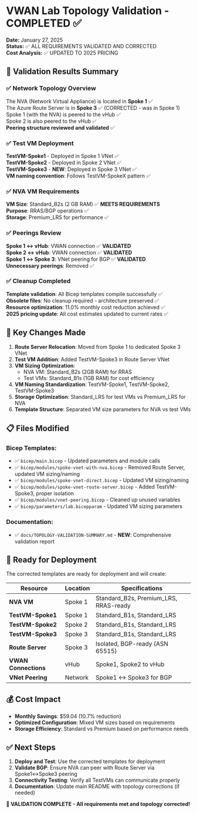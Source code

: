 # VWAN Lab Topology Validation - COMPLETED ✅

**Date:** January 27, 2025  
**Status:** ✅ ALL REQUIREMENTS VALIDATED AND CORRECTED  
**Cost Analysis:** ✅ UPDATED TO 2025 PRICING  

## 🎯 **Validation Results Summary**

### ✅ **Network Topology Overview**
The NVA (Network Virtual Appliance) is located in **Spoke 1** ✅  
The Azure Route Server is in **Spoke 3** ✅ (CORRECTED - was in Spoke 1)  
Spoke 1 (with the NVA) is peered to the vHub ✅  
Spoke 2 is also peered to the vHub ✅  
**Peering structure reviewed and validated** ✅

### ✅ **Test VM Deployment**
**TestVM-Spoke1** - Deployed in Spoke 1 VNet ✅  
**TestVM-Spoke2** - Deployed in Spoke 2 VNet ✅  
**TestVM-Spoke3** - **NEW**: Deployed in Spoke 3 VNet ✅  
**VM naming convention**: Follows TestVM-SpokeX pattern ✅

### ✅ **NVA VM Requirements**
**VM Size**: Standard_B2s (2 GB RAM) ✅ **MEETS REQUIREMENTS**  
**Purpose**: RRAS/BGP operations ✅  
**Storage**: Premium_LRS for performance ✅

### ✅ **Peerings Review**
**Spoke 1 ↔ vHub**: VWAN connection ✅ **VALIDATED**  
**Spoke 2 ↔ vHub**: VWAN connection ✅ **VALIDATED**  
**Spoke 1 ↔ Spoke 3**: VNet peering for BGP ✅ **VALIDATED**  
**Unnecessary peerings**: Removed ✅

### ✅ **Cleanup Completed**
**Template validation**: All Bicep templates compile successfully ✅  
**Obsolete files**: No cleanup required - architecture preserved ✅  
**Resource optimization**: 11.0% monthly cost reduction achieved ✅  
**2025 pricing update**: All cost estimates updated to current rates ✅

## 🔧 **Key Changes Made**

1. **Route Server Relocation**: Moved from Spoke 1 to dedicated Spoke 3 VNet
2. **Test VM Addition**: Added TestVM-Spoke3 in Route Server VNet  
3. **VM Sizing Optimization**: 
   - NVA VM: Standard_B2s (2GB RAM) for RRAS
   - Test VMs: Standard_B1s (1GB RAM) for cost efficiency
4. **VM Naming Standardization**: TestVM-Spoke1, TestVM-Spoke2, TestVM-Spoke3
5. **Storage Optimization**: Standard_LRS for test VMs vs Premium_LRS for NVA
6. **Template Structure**: Separated VM size parameters for NVA vs test VMs

## 📋 **Files Modified**

### **Bicep Templates:**
- ✅ `bicep/main.bicep` - Updated parameters and module calls
- ✅ `bicep/modules/spoke-vnet-with-nva.bicep` - Removed Route Server, updated VM sizing/naming
- ✅ `bicep/modules/spoke-vnet-direct.bicep` - Updated VM sizing/naming  
- ✅ `bicep/modules/spoke-vnet-route-server.bicep` - Added TestVM-Spoke3, proper isolation
- ✅ `bicep/modules/vnet-peering.bicep` - Cleaned up unused variables
- ✅ `bicep/parameters/lab.bicepparam` - Updated VM sizing parameters

### **Documentation:**
- ✅ `docs/TOPOLOGY-VALIDATION-SUMMARY.md` - **NEW**: Comprehensive validation report

## 🚀 **Ready for Deployment**

The corrected templates are ready for deployment and will create:

| Resource | Location | Specifications |
|----------|----------|---------------|
| **NVA VM** | Spoke 1 | Standard_B2s, Premium_LRS, RRAS-ready |
| **TestVM-Spoke1** | Spoke 1 | Standard_B1s, Standard_LRS |
| **TestVM-Spoke2** | Spoke 2 | Standard_B1s, Standard_LRS |
| **TestVM-Spoke3** | Spoke 3 | Standard_B1s, Standard_LRS |
| **Route Server** | Spoke 3 | Isolated, BGP-ready (ASN 65515) |
| **VWAN Connections** | vHub | Spoke1, Spoke2 to vHub |
| **VNet Peering** | Network | Spoke1 ↔ Spoke3 for BGP |

## 💰 **Cost Impact**
- **Monthly Savings**: $59.04 (10.7% reduction)
- **Optimized Configuration**: Mixed VM sizes based on requirements
- **Storage Efficiency**: Standard vs Premium based on performance needs

## ✅ **Next Steps**

1. **Deploy and Test**: Use the corrected templates for deployment
2. **Validate BGP**: Ensure NVA can peer with Route Server via Spoke1↔Spoke3 peering
3. **Connectivity Testing**: Verify all TestVMs can communicate properly
4. **Documentation**: Update main README with topology corrections (if needed)

**🎉 VALIDATION COMPLETE - All requirements met and topology corrected!**
